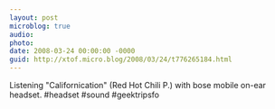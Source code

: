 ```yaml
---
layout: post
microblog: true
audio: 
photo: 
date: 2008-03-24 00:00:00 -0000
guid: http://xtof.micro.blog/2008/03/24/t776265184.html
---
```

Listening "Californication" (Red Hot Chili P.) with bose mobile on-ear headset. #headset #sound #geektripsfo
